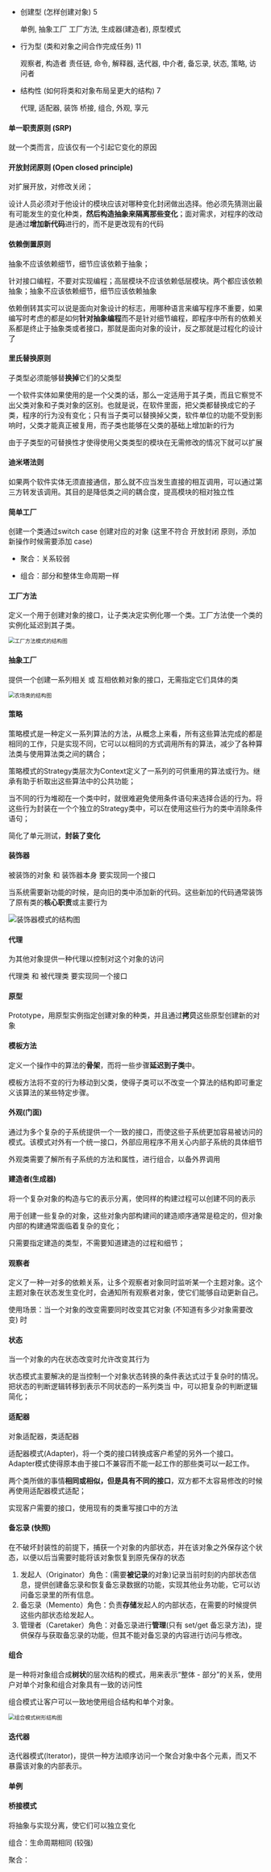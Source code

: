 - 创建型 (怎样创建对象) 5

  单例, 抽象工厂 工厂方法, 生成器(建造者), 原型模式

- 行为型 (类和对象之间合作完成任务) 11

  观察者, 构造者 责任链, 命令, 解释器, 迭代器, 中介者, 备忘录, 状态, 策略, 访问者

- 结构性 (如何将类和对象布局呈更大的结构) 7

  代理, 适配器, 装饰 桥接, 组合, 外观, 享元



#### 单一职责原则 (SRP)

就一个类而言，应该仅有一个引起它变化的原因



#### 开放封闭原则 (Open closed principle)

对扩展开放，对修改关闭；

设计人员必须对于他设计的模块应该对哪种变化封闭做出选择。他必须先猜测出最有可能发生的变化种类，**然后构造抽象来隔离那些变化**；面对需求，对程序的改动是通过**增加新代码**进行的，而不是更改现有的代码



#### 依赖倒置原则

抽象不应该依赖细节，细节应该依赖于抽象；

针对接口编程，不要对实现编程；高层模块不应该依赖低层模块。两个都应该依赖抽象；抽象不应该依赖细节，细节应该依赖抽象

依赖倒转其实可以说是面向对象设计的标志，用哪种语言来编写程序不重要，如果编写时考虑的都是如何**针对抽象编程**而不是针对细节编程，即程序中所有的依赖关系都是终止于抽象类或者接口，那就是面向对象的设计，反之那就是过程化的设计了



#### 里氏替换原则

子类型必须能够替**换掉**它们的父类型

一个软件实体如果使用的是一个父类的话，那么一定适用于其子类，而且它察觉不出父类对象和子类对象的区别。也就是说，在软件里面，把父类都替换成它的子类，程序的行为没有变化；只有当子类可以替换掉父类，软件单位的功能不受到影响时，父类才能真正被复用，而子类也能够在父类的基础上增加新的行为

由于子类型的可替换性才使得使用父类类型的模块在无需修改的情况下就可以扩展



#### 迪米塔法则

如果两个软件实体无须直接通信，那么就不应当发生直接的相互调用，可以通过第三方转发该调用。其目的是降低类之间的耦合度，提高模块的相对独立性



#### 简单工厂

创建一个类通过switch case 创建对应的对象 (这里不符合 开放封闭 原则，添加新操作时候需要添加 case)

- 聚合：关系较弱

- 组合：部分和整体生命周期一样



#### 工厂方法

定义一个用于创建对象的接口，让子类决定实例化哪一个类。工厂方法使一个类的实例化延迟到其子类。

<img src="../img/工厂方法模式的结构图.gif" alt="工厂方法模式的结构图" style="zoom:75%;" />

#### 抽象工厂

提供一个创建一系列相关 或 互相依赖对象的接口，无需指定它们具体的类



<img src="../img/抽象工厂模式的结构图.gif" alt="农场类的结构图" style="zoom:75%;" />

#### 策略

策略模式是一种定义一系列算法的方法，从概念上来看，所有这些算法完成的都是相同的工作，只是实现不同，它可以以相同的方式调用所有的算法，减少了各种算法类与使用算法类之间的耦合；

策略模式的Strategy类层次为Context定义了一系列的可供重用的算法或行为。继承有助于析取出这些算法中的公共功能；

当不同的行为堆砌在一个类中时，就很难避免使用条件语句来选择合适的行为。将这些行为封装在一个个独立的Strategy类中，可以在使用这些行为的类中消除条件语句；

简化了单元测试，**封装了变化**



#### 装饰器

被装饰的对象 和 装饰器本身 要实现同一个接口

当系统需要新功能的时候，是向旧的类中添加新的代码。这些新加的代码通常装饰了原有类的**核心职责**或主要行为



![装饰器模式的结构图](../img/装饰器模式的结构图.gif)



#### 代理

为其他对象提供一种代理以控制对这个对象的访问

代理类 和 被代理类 要实现同一个接口



#### 原型

Prototype，用原型实例指定创建对象的种类，并且通过**拷贝**这些原型创建新的对象



#### 模板方法

定义一个操作中的算法的**骨架**，而将一些步骤**延迟到子类**中。

模板方法将不变的行为移动到父类，使得子类可以不改变一个算法的结构即可重定义该算法的某些特定步骤。



#### 外观(门面)

通过为多个复杂的子系统提供一个一致的接口，而使这些子系统更加容易被访问的模式。该模式对外有一个统一接口，外部应用程序不用关心内部子系统的具体细节

外观类需要了解所有子系统的方法和属性，进行组合，以备外界调用



#### 建造者(生成器)

将一个复杂对象的构造与它的表示分离，使同样的构建过程可以创建不同的表示

用于创建一些复杂的对象，这些对象内部构建间的建造顺序通常是稳定的，但对象内部的构建通常面临着复杂的变化；

只需要指定建造的类型，不需要知道建造的过程和细节；



#### 观察者

定义了一种一对多的依赖关系，让多个观察者对象同时监听某一个主题对象。这个主题对象在状态发生变化时，会通知所有观察者对象，使它们能够自动更新自己。

使用场景：当一个对象的改变需要同时改变其它对象 (不知道有多少对象需要改变) 时



#### 状态

当一个对象的内在状态改变时允许改变其行为

状态模式主要解决的是当控制一个对象状态转换的条件表达式过于复杂时的情况。把状态的判断逻辑转移到表示不同状态的一系列类当 中，可以把复杂的判断逻辑简化；



#### 适配器

对象适配器，类适配器

适配器模式(Adapter)，将一个类的接口转换成客户希望的另外一个接口。Adapter模式使得原本由于接口不兼容而不能一起工作的那些类可以一起工作。

两个类所做的事情**相同或相似，但是具有不同的接口**，双方都不太容易修改的时候再使用适配器模式适配；

实现客户需要的接口，使用现有的类重写接口中的方法



#### 备忘录 (快照)

在不破坏封装性的前提下，捕获一个对象的内部状态，并在该对象之外保存这个状态，以便以后当需要时能将该对象恢复到原先保存的状态

1. 发起人（Originator）角色：(需要**被记录**的对象)记录当前时刻的内部状态信息，提供创建备忘录和恢复备忘录数据的功能，实现其他业务功能，它可以访问备忘录里的所有信息。
2. 备忘录（Memento）角色：负责**存储**发起人的内部状态，在需要的时候提供这些内部状态给发起人。
3. 管理者（Caretaker）角色：对备忘录进行**管理**(只有 set/get 备忘录方法)，提供保存与获取备忘录的功能，但其不能对备忘录的内容进行访问与修改。



#### 组合

是一种将对象组合成**树状**的层次结构的模式，用来表示“整体 - 部分”的关系，使用户对单个对象和组合对象具有一致的访问性

组合模式让客户可以一致地使用组合结构和单个对象。

<img src="../img/组合模式结构.png" alt="组合模式树形结构图" style="zoom:75%;" />



#### 迭代器

迭代器模式(Iterator)，提供一种方法顺序访问一个聚合对象中各个元素，而又不暴露该对象的内部表示。



#### 单例



#### 桥接模式

将抽象与实现分离，使它们可以独立变化



组合：生命周期相同 (较强)

聚合：

























